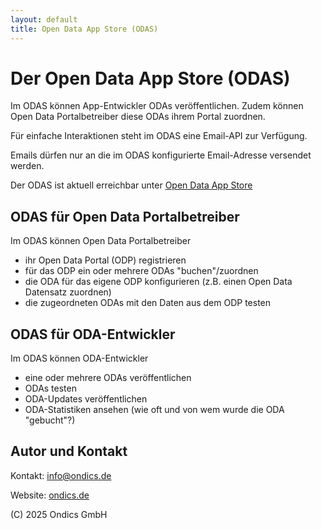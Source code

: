 ```yaml
---
layout: default
title: Open Data App Store (ODAS)
---
```


# Der Open Data App Store (ODAS)

Im ODAS können App-Entwickler ODAs veröffentlichen.
Zudem können Open Data Portalbetreiber diese ODAs ihrem Portal zuordnen.

Für einfache Interaktionen steht im ODAS eine Email-API zur Verfügung.

Emails dürfen nur an die im ODAS konfigurierte Email-Adresse versendet werden.

Der ODAS ist aktuell erreichbar unter [Open Data App Store](https://open-data-app-store.ckan.de/)

## ODAS für Open Data Portalbetreiber

Im ODAS können Open Data Portalbetreiber

- ihr Open Data Portal (ODP) registrieren
- für das ODP ein oder mehrere ODAs "buchen"/zuordnen
- die ODA für das eigene ODP konfigurieren (z.B. einen Open Data Datensatz zuordnen)
- die zugeordneten ODAs mit den Daten aus dem ODP testen

## ODAS für ODA-Entwickler

Im ODAS können ODA-Entwickler

- eine oder mehrere ODAs veröffentlichen
- ODAs testen
- ODA-Updates veröffentlichen
- ODA-Statistiken ansehen (wie oft und von wem wurde die ODA "gebucht"?)

## Autor und Kontakt

Kontakt: [info@ondics.de
](info@ondics.de)

Website: [ondics.de
](https://ondics.de)

(C) 2025 Ondics GmbH
